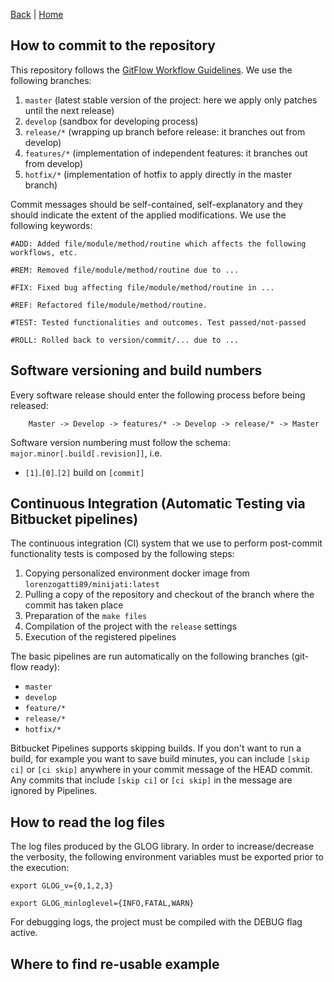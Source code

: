 [Back](./Index.md) | [Home](https://github.com/acg-team/ProPIP/wiki/ProPIP:-Progressive-Multiple-Sequence-Alignment-with-Poisson-Indel-Process.md)

## How to commit to the repository

This repository follows the [GitFlow Workflow Guidelines](https://www.atlassian.com/git/tutorials/comparing-workflows/gitflow-workflow). We use the following branches:

1. `master` (latest stable version of the project: here we apply only patches until the next release)
2. `develop` (sandbox for developing process)
3. `release/*` (wrapping up branch before release: it branches out from develop)
4. `features/*` (implementation of independent features: it branches out from develop)
5. `hotfix/*` (implementation of hotfix to apply directly in the master branch)

Commit messages should be self-contained, self-explanatory and they should indicate the extent of the applied modifications. We use the following keywords:

`#ADD: Added file/module/method/routine which affects the following workflows, etc.`

`#REM: Removed file/module/method/routine due to ... `

`#FIX: Fixed bug affecting file/module/method/routine in ... `

`#REF: Refactored file/module/method/routine. `

`#TEST: Tested functionalities and outcomes. Test passed/not-passed`

`#ROLL: Rolled back to version/commit/... due to ... `


## Software versioning and build numbers

Every software release should enter the following process before being released:

        Master -> Develop -> features/* -> Develop -> release/* -> Master

Software version numbering must follow the schema: `major.minor[.build[.revision]]`, i.e.

- `[1]`.`[0]`.`[2]` build on `[commit]`


## Continuous Integration (Automatic Testing via Bitbucket pipelines)

The continuous integration (CI) system that we use to perform post-commit functionality tests is composed by the following steps:

1. Copying personalized environment docker image from `lorenzogatti89/minijati:latest`
2. Pulling a copy of the repository and checkout of the branch where the commit has taken place
3. Preparation of the `make files`
4. Compilation of the project with the `release` settings
5. Execution of the registered pipelines


The basic pipelines are run automatically on the following branches (git-flow ready):

- `master`
- `develop`
- `feature/*`
- `release/*`
- `hotfix/*`

Bitbucket Pipelines supports skipping builds.
If you don't want to run a build, for example you want to save build minutes, you can include `[skip ci]` or `[ci skip]` anywhere in your commit message of the HEAD commit. Any commits that include `[skip ci]` or `[ci skip]` in the message are ignored by Pipelines.


## How to read the log files

The log files produced by the GLOG library. In order to increase/decrease the verbosity, the following environment variables must be exported prior to the execution:

`export GLOG_v={0,1,2,3}`

`export GLOG_minloglevel={INFO,FATAL,WARN}`


For debugging logs, the project must be compiled with the DEBUG flag active.


## Where to find re-usable example
